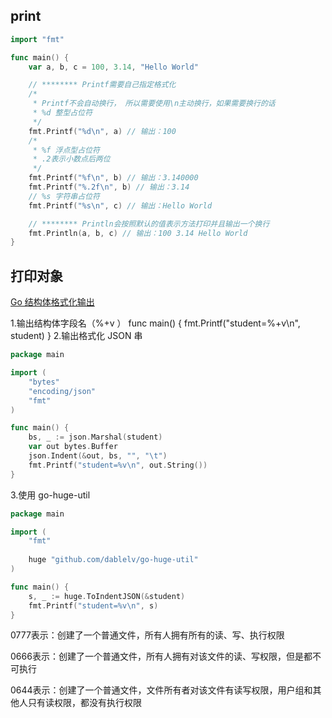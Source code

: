 


## print

```go
import "fmt"

func main() {
	var a, b, c = 100, 3.14, "Hello World"

	// ******** Printf需要自己指定格式化
	/*
	 * Printf不会自动换行， 所以需要使用\n主动换行，如果需要换行的话
	 * %d 整型占位符
	 */
	fmt.Printf("%d\n", a) // 输出：100
	/*
	 * %f 浮点型占位符
	 * .2表示小数点后两位
	 */
	fmt.Printf("%f\n", b) // 输出：3.140000
	fmt.Printf("%.2f\n", b) // 输出：3.14
	// %s 字符串占位符
	fmt.Printf("%s\n", c) // 输出：Hello World

	// ******** Println会按照默认的值表示方法打印并且输出一个换行
	fmt.Println(a, b, c) // 输出：100 3.14 Hello World
}
```







## 打印对象
[Go 结构体格式化输出](https://blog.csdn.net/K346K346/article/details/107314703)

1.输出结构体字段名（%+v ）
func main() {
	fmt.Printf("student=%+v\n", student)
}
2.输出格式化 JSON 串
```go
package main

import (
	"bytes"
	"encoding/json"
	"fmt"
)

func main() {
	bs, _ := json.Marshal(student)
	var out bytes.Buffer
	json.Indent(&out, bs, "", "\t")
	fmt.Printf("student=%v\n", out.String())
}

```

3.使用 go-huge-util
```go
package main

import (
	"fmt"
	
    huge "github.com/dablelv/go-huge-util"
)

func main() {
	s, _ := huge.ToIndentJSON(&student)
	fmt.Printf("student=%v\n", s)
}

```



0777表示：创建了一个普通文件，所有人拥有所有的读、写、执行权限

0666表示：创建了一个普通文件，所有人拥有对该文件的读、写权限，但是都不可执行

0644表示：创建了一个普通文件，文件所有者对该文件有读写权限，用户组和其他人只有读权限，都没有执行权限
